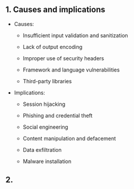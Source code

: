 ## 1. Causes and implications

- Causes:

  - Insufficient input validation and sanitization
 
  - Lack of output encoding
 
  - Improper use of security headers
 
  - Framework and language vulnerabilities
 
  - Third-party libraries

- Implications:

  - Session hijacking
 
  - Phishing and credential theft
 
  - Social engineering
 
  - Content manipulation and defacement
 
  - Data exfiltration
 
  - Malware installation
 
## 2.
